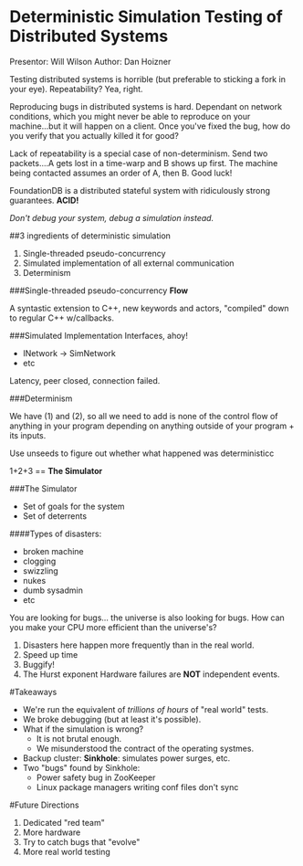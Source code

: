 Deterministic Simulation Testing of Distributed Systems
==========================================================
Presentor: Will Wilson
Author: Dan Hoizner

Testing distributed systems is horrible (but preferable to sticking a fork in your eye).
Repeatability? Yea, right.

Reproducing bugs in distributed systems is hard. Dependant on network conditions, which you might never be able to reproduce on your machine...but it will happen on a client. Once you've fixed the bug, how do you verify that you actually killed it for good?

Lack of repeatability is a special case of non-determinism.
Send two packets....A gets lost in a time-warp and B shows up first. The machine being contacted assumes an order of A, then B. Good luck!

FoundationDB is a distributed stateful system with ridiculously strong guarantees. **ACID!**

*Don't debug your system, debug a simulation instead.*

##3 ingredients of deterministic simulation

1. Single-threaded pseudo-concurrency
2. Simulated implementation of all external communication
3. Determinism

###Single-threaded pseudo-concurrency
**Flow**

A syntastic extension to C++, new keywords and actors, "compiled" down to regular C++ w/callbacks.

###Simulated Implementation
Interfaces, ahoy!

* INetwork -> SimNetwork
* etc

Latency, peer closed, connection failed.

###Determinism

We have (1) and (2), so all we need to add is none of the control flow of anything in your program depending on anything outside of your program + its inputs.

Use unseeds to figure out whether what happened was deterministicc

1+2+3 == **The Simulator**

###The Simulator

* Set of goals for the system
* Set of deterrents

####Types of disasters:

* broken machine
* clogging
* swizzling
* nukes
* dumb sysadmin
* etc

You are looking for bugs... the universe is also looking for bugs.
How can you make your CPU more efficient than the universe's?

1. Disasters here happen more frequently than in the real world.
2. Speed up time
3. Buggify!
4. The Hurst exponent
  Hardware failures are **NOT** independent events.

#Takeaways
* We're run the equivalent of *trillions of hours* of "real world" tests.
* We broke debugging (but at least it's possible).
* What if the simulation is wrong?
  - It is not brutal enough.
  - We misunderstood the contract of the operating systmes.
* Backup cluster: **Sinkhole**: simulates power surges, etc.
* Two "bugs" found by Sinkhole:
  - Power safety bug in ZooKeeper
  - Linux package managers writing conf files don't sync

#Future Directions

1. Dedicated "red team"
2. More hardware
3. Try to catch bugs that "evolve"
4. More real world testing
